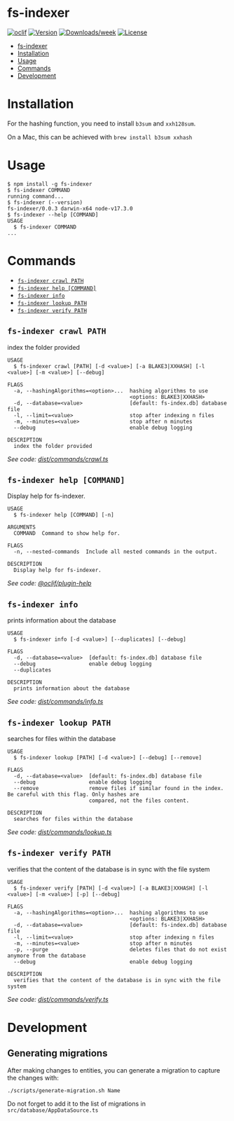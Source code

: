 # fs-indexer

[![oclif](https://img.shields.io/badge/cli-oclif-brightgreen.svg)](https://oclif.io)
[![Version](https://img.shields.io/npm/v/fs-indexer.svg)](https://npmjs.org/package/fs-indexer)
[![Downloads/week](https://img.shields.io/npm/dw/fs-indexer.svg)](https://npmjs.org/package/fs-indexer)
[![License](https://img.shields.io/npm/l/fs-indexer.svg)](https://github.com/hwaterke/fs-indexer/blob/master/package.json)

<!-- toc -->

- [fs-indexer](#fs-indexer)
- [Installation](#installation)
- [Usage](#usage)
- [Commands](#commands)
- [Development](#development)
<!-- tocstop -->

# Installation

For the hashing function, you need to install `b3sum` and `xxh128sum`.

On a Mac, this can be achieved with `brew install b3sum xxhash`

# Usage

<!-- usage -->

```sh-session
$ npm install -g fs-indexer
$ fs-indexer COMMAND
running command...
$ fs-indexer (--version)
fs-indexer/0.0.3 darwin-x64 node-v17.3.0
$ fs-indexer --help [COMMAND]
USAGE
  $ fs-indexer COMMAND
...
```

<!-- usagestop -->

# Commands

<!-- commands -->

- [`fs-indexer crawl PATH`](#fs-indexer-crawl-path)
- [`fs-indexer help [COMMAND]`](#fs-indexer-help-command)
- [`fs-indexer info`](#fs-indexer-info)
- [`fs-indexer lookup PATH`](#fs-indexer-lookup-path)
- [`fs-indexer verify PATH`](#fs-indexer-verify-path)

## `fs-indexer crawl PATH`

index the folder provided

```
USAGE
  $ fs-indexer crawl [PATH] [-d <value>] [-a BLAKE3|XXHASH] [-l <value>] [-m <value>] [--debug]

FLAGS
  -a, --hashingAlgorithms=<option>...  hashing algorithms to use
                                       <options: BLAKE3|XXHASH>
  -d, --database=<value>               [default: fs-index.db] database file
  -l, --limit=<value>                  stop after indexing n files
  -m, --minutes=<value>                stop after n minutes
  --debug                              enable debug logging

DESCRIPTION
  index the folder provided
```

_See code:
[dist/commands/crawl.ts](https://github.com/hwaterke/fs-indexer/blob/v0.0.3/dist/commands/crawl.ts)_

## `fs-indexer help [COMMAND]`

Display help for fs-indexer.

```
USAGE
  $ fs-indexer help [COMMAND] [-n]

ARGUMENTS
  COMMAND  Command to show help for.

FLAGS
  -n, --nested-commands  Include all nested commands in the output.

DESCRIPTION
  Display help for fs-indexer.
```

_See code:
[@oclif/plugin-help](https://github.com/oclif/plugin-help/blob/v5.1.12/src/commands/help.ts)_

## `fs-indexer info`

prints information about the database

```
USAGE
  $ fs-indexer info [-d <value>] [--duplicates] [--debug]

FLAGS
  -d, --database=<value>  [default: fs-index.db] database file
  --debug                 enable debug logging
  --duplicates

DESCRIPTION
  prints information about the database
```

_See code:
[dist/commands/info.ts](https://github.com/hwaterke/fs-indexer/blob/v0.0.3/dist/commands/info.ts)_

## `fs-indexer lookup PATH`

searches for files within the database

```
USAGE
  $ fs-indexer lookup [PATH] [-d <value>] [--debug] [--remove]

FLAGS
  -d, --database=<value>  [default: fs-index.db] database file
  --debug                 enable debug logging
  --remove                remove files if similar found in the index. Be careful with this flag. Only hashes are
                          compared, not the files content.

DESCRIPTION
  searches for files within the database
```

_See code:
[dist/commands/lookup.ts](https://github.com/hwaterke/fs-indexer/blob/v0.0.3/dist/commands/lookup.ts)_

## `fs-indexer verify PATH`

verifies that the content of the database is in sync with the file system

```
USAGE
  $ fs-indexer verify [PATH] [-d <value>] [-a BLAKE3|XXHASH] [-l <value>] [-m <value>] [-p] [--debug]

FLAGS
  -a, --hashingAlgorithms=<option>...  hashing algorithms to use
                                       <options: BLAKE3|XXHASH>
  -d, --database=<value>               [default: fs-index.db] database file
  -l, --limit=<value>                  stop after indexing n files
  -m, --minutes=<value>                stop after n minutes
  -p, --purge                          deletes files that do not exist anymore from the database
  --debug                              enable debug logging

DESCRIPTION
  verifies that the content of the database is in sync with the file system
```

_See code:
[dist/commands/verify.ts](https://github.com/hwaterke/fs-indexer/blob/v0.0.3/dist/commands/verify.ts)_

<!-- commandsstop -->

# Development

## Generating migrations

After making changes to entities, you can generate a migration to capture the
changes with:

```shell
./scripts/generate-migration.sh Name
```

Do not forget to add it to the list of migrations in
`src/database/AppDataSource.ts`
